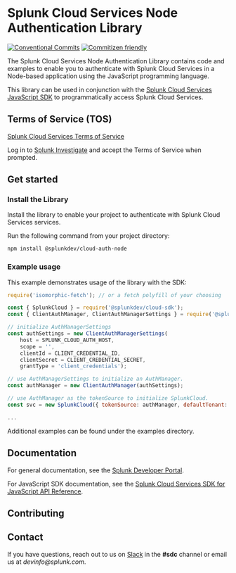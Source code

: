 # Splunk Cloud Services Node Authentication Library

[![Conventional Commits](https://img.shields.io/badge/Conventional%20Commits-1.0.0-yellow.svg)](https://conventionalcommits.org)
[![Commitizen friendly](https://img.shields.io/badge/commitizen-friendly-brightgreen.svg)](http://commitizen.github.io/cz-cli/)

The Splunk Cloud Services Node Authentication Library contains code and examples to enable you to authenticate with Splunk Cloud Services in a Node-based application using the JavaScript programming language.

This library can be used in conjunction with the [Splunk Cloud Services JavaScript SDK](https://github.com/splunk/splunk-cloud-sdk-js/) to programmatically access Splunk Cloud Services.

## Terms of Service (TOS)
[Splunk Cloud Services Terms of Service](https://auth.scp.splunk.com/tos)

Log in to [Splunk Investigate](https://si.scp.splunk.com/) and accept the Terms of Service when prompted.

## Get started

### Install the Library

Install the library to enable your project to authenticate with Splunk Cloud Services services.

Run the following command from your project directory:

```sh
npm install @splunkdev/cloud-auth-node
```

### Example usage

This example demonstrates usage of the library with the SDK:

```js
require('isomorphic-fetch'); // or a fetch polyfill of your choosing

const { SplunkCloud } = require('@splunkdev/cloud-sdk');
const { ClientAuthManager, ClientAuthManagerSettings } = require('@splunkdev/cloud-auth-node');

// initialize AuthManagerSettings
const authSettings = new ClientAuthManagerSettings(
    host = SPLUNK_CLOUD_AUTH_HOST,
    scope = '',
    clientId = CLIENT_CREDENTIAL_ID,
    clientSecret = CLIENT_CREDENTIAL_SECRET,
    grantType = 'client_credentials');

// use AuthManagerSettings to initialize an AuthManager.
const authManager = new ClientAuthManager(authSettings);

// use AuthManager as the tokenSource to initialize SplunkCloud.
const svc = new SplunkCloud({ tokenSource: authManager, defaultTenant: TENANT });

...

```

Additional examples can be found under the examples directory.

## Documentation
For general documentation, see the [Splunk Developer Portal](https://developer.splunk.com/scs/).

For JavaScript SDK documentation, see the [Splunk Cloud Services SDK for JavaScript API Reference](https://developer.splunk.com/scs/reference/sdk/splunk-cloud-sdk-js).

## Contributing

## Contact
If you have questions, reach out to us on [Slack](https://splunkdevplatform.slack.com) in the **#sdc** channel or email us at _devinfo@splunk.com_.

